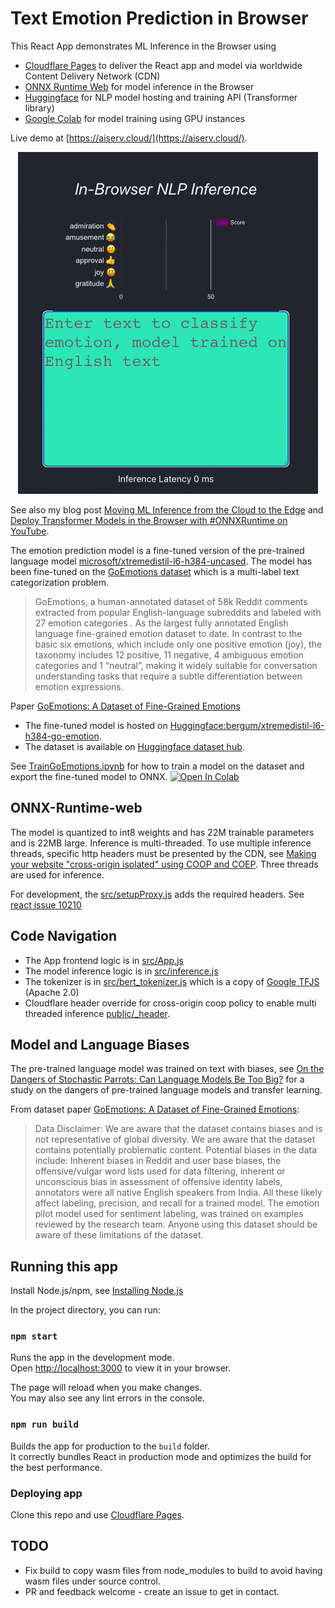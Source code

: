 # Text Emotion Prediction in Browser

This React App demonstrates ML Inference in the Browser using

- [Cloudflare Pages](https://pages.cloudflare.com/) to deliver the React app and model via worldwide Content Delivery Network (CDN)
- [ONNX Runtime Web](https://onnxruntime.ai/) for model inference in the Browser
- [Huggingface](https://huggingface.co/bergum/xtremedistil-l6-h384-go-emotion) for NLP model hosting and training API (Transformer library) 
- [Google Colab](https://colab.research.google.com/) for model training using GPU instances 

Live demo at [https://aiserv.cloud/](https://aiserv.cloud/). 

<p align="center">
  <img src="GoEmotions.gif" />
</p>

See also my blog post [Moving ML Inference from the Cloud to the Edge](https://bergum.medium.com/moving-ml-inference-from-the-cloud-to-the-edge-d6f98dbdb2e3?source=friends_link&sk=e8183a3a8c10077110952b213ba5bef4) and [Deploy Transformer Models in the Browser with #ONNXRuntime on YouTube](https://www.youtube.com/watch?v=W_lUGPMW_Eg). 

The emotion prediction model is a fine-tuned version of the pre-trained language model 
[microsoft/xtremedistil-l6-h384-uncased](https://huggingface.co/microsoft/xtremedistil-l6-h384-uncased). 
The model has been fine-tuned on the [GoEmotions dataset](https://ai.googleblog.com/2021/10/goemotions-dataset-for-fine-grained.html) which is a multi-label 
text categorization problem. 


>GoEmotions, a human-annotated dataset of 58k Reddit comments extracted from popular English-language subreddits and labeled with 27 emotion categories . As the largest fully annotated English language fine-grained emotion dataset to date. In contrast to the basic six emotions, which include only one  positive emotion (joy), the taxonomy includes 12 positive, 11 negative, 4 ambiguous emotion categories and 1 “neutral”, making it widely suitable for conversation understanding tasks that require a subtle differentiation between emotion expressions.

Paper [GoEmotions: A Dataset of Fine-Grained Emotions](https://arxiv.org/pdf/2005.00547.pdf)

- The fine-tuned model is hosted on [Huggingface:bergum/xtremedistil-l6-h384-go-emotion](https://huggingface.co/bergum/xtremedistil-l6-h384-go-emotion). 
- The dataset is available on [Huggingface dataset hub](https://huggingface.co/datasets/go_emotions). 

See [TrainGoEmotions.ipynb](TrainGoEmotions.ipynb ) for how to train a model on the dataset and export the fine-tuned model to ONNX. 
[![Open In Colab](https://colab.research.google.com/assets/colab-badge.svg)](https://colab.research.google.com/github/jobergum/emotion/blob/main/TrainGoEmotions.ipynb)

## ONNX-Runtime-web
The model is quantized to int8 weights and has 22M trainable parameters and is 22MB large. Inference is multi-threaded. To use
multiple inference threads, specific http headers must be presented by the CDN, see 
[Making your website "cross-origin isolated" using COOP and COEP](https://web.dev/coop-coep/). Three threads are used for inference. 

For development, the [src/setupProxy.js](src/setupProxy) adds the required headers. 
See [react issue 10210](https://github.com/facebook/create-react-app/issues/10210)

## Code Navigation
- The App frontend logic is in [src/App.js](src/App.js)
- The model inference logic is in [src/inference.js](src/inference.js)
- The tokenizer is in [src/bert_tokenizer.js](src/bert_tokenizer.ts) which is a copy of [Google TFJS](https://raw.githubusercontent.com/tensorflow/tfjs-models/master/qna/src/bert_tokenizer.ts) (Apache 2.0)
- Cloudflare header override for cross-origin coop policy to enable multi threaded inference [public/_header](public/_headers). 

## Model and Language Biases
The pre-trained language model was trained on text with biases, 
see [On the Dangers of Stochastic Parrots: Can Language Models Be Too Big?](https://dl.acm.org/doi/10.1145/3442188.3445922) 
for a study on the dangers of pre-trained language models and transfer learning. 

From dataset paper [GoEmotions: A Dataset of Fine-Grained Emotions](https://arxiv.org/pdf/2005.00547.pdf):
>Data Disclaimer: We are aware that the dataset
contains biases and is not representative of global
diversity. We are aware that the dataset contains
potentially problematic content. Potential biases in
the data include: Inherent biases in Reddit and user
base biases, the offensive/vulgar word lists used
for data filtering, inherent or unconscious bias in
assessment of offensive identity labels, annotators
were all native English speakers from India. All
these likely affect labeling, precision, and recall
for a trained model. The emotion pilot model used
for sentiment labeling, was trained on examples
reviewed by the research team. Anyone using this
dataset should be aware of these limitations of the
dataset.

## Running this app 
Install Node.js/npm, see [Installing Node.js](https://docs.npmjs.com/downloading-and-installing-node-js-and-npm)

In the project directory, you can run: 

### `npm start`

Runs the app in the development mode.\
Open [http://localhost:3000](http://localhost:3000) to view it in your browser.

The page will reload when you make changes.\
You may also see any lint errors in the console.

### `npm run build`

Builds the app for production to the `build` folder.\
It correctly bundles React in production mode and optimizes the build for the best performance.

### Deploying app
Clone this repo and use [Cloudflare Pages](https://pages.cloudflare.com/). 

## TODO 
- Fix build to copy wasm files from node_modules to build to avoid having wasm files under source control.  
- PR and feedback welcome - create an issue to get in contact. 

